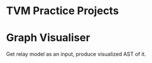 # TVM Practice Projects

# Graph Visualiser
Get relay model as an input, produce visualized AST of it.

